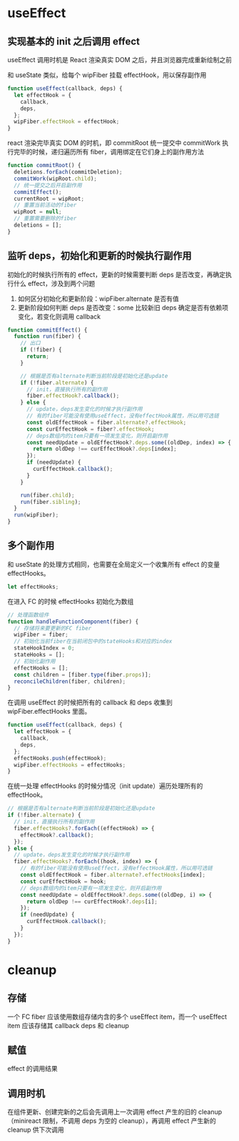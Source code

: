 # useEffect

## 实现基本的 init 之后调用 effect

useEffect 调用时机是 React 渲染真实 DOM 之后，并且浏览器完成重新绘制之前

和 useState 类似，给每个 wipFiber 挂载 effectHook，用以保存副作用

```js
function useEffect(callback, deps) {
  let effectHook = {
    callback,
    deps,
  };
  wipFiber.effectHook = effectHook;
}
```

react 渲染完毕真实 DOM 的时机，即 commitRoot 统一提交中 commitWork 执行完毕的时候，递归遍历所有 fiber，调用绑定在它们身上的副作用方法

```js
function commitRoot() {
  deletions.forEach(commitDeletion);
  commitWork(wipRoot.child);
  // 统一提交之后开启副作用
  commitEffect();
  currentRoot = wipRoot;
  // 重置当前活动的fiber
  wipRoot = null;
  // 重置需要删除的fiber
  deletions = [];
}
```

## 监听 deps，初始化和更新的时候执行副作用

初始化的时候执行所有的 effect，更新的时候需要判断 deps 是否改变，再确定执行什么 effect，涉及到两个问题

1. 如何区分初始化和更新阶段：wipFiber.alternate 是否有值
2. 更新阶段如何判断 deps 是否改变：some 比较新旧 deps 确定是否有依赖项变化，若变化则调用 callback

```js
function commitEffect() {
  function run(fiber) {
    // 出口
    if (!fiber) {
      return;
    }

    // 根据是否有alternate判断当前阶段是初始化还是update
    if (!fiber.alternate) {
      // init，直接执行所有的副作用
      fiber.effectHook?.callback();
    } else {
      // update，deps发生变化的时候才执行副作用
      // 有的fiber可能没有使用useEffect，没有effectHook属性，所以用可选链
      const oldEffectHook = fiber.alternate?.effectHook;
      const curEffectHook = fiber?.effectHook;
      // deps数组内的item只要有一项发生变化，则开启副作用
      const needUpdate = oldEffectHook?.deps.some((oldDep, index) => {
        return oldDep !== curEffectHook?.deps[index];
      });
      if (needUpdate) {
        curEffectHook.callback();
      }
    }

    run(fiber.child);
    run(fiber.sibling);
  }
  run(wipFiber);
}
```

## 多个副作用

和 useState 的处理方式相同，也需要在全局定义一个收集所有 effect 的变量 effectHooks。

```js
let effectHooks;
```

在进入 FC 的时候 effectHooks 初始化为数组

```js
// 处理函数组件
function handleFunctionComponent(fiber) {
  // 存储将来要更新的FC fiber
  wipFiber = fiber;
  // 初始化当前fiber在当前闭包中的stateHooks和对应的index
  stateHookIndex = 0;
  stateHooks = [];
  // 初始化副作用
  effectHooks = [];
  const children = [fiber.type(fiber.props)];
  reconcileChildren(fiber, children);
}
```

在调用 useEffect 的时候把所有的 callback 和 deps 收集到 wipFiber.effectHooks 里面。

```js
function useEffect(callback, deps) {
  let effectHook = {
    callback,
    deps,
  };
  effectHooks.push(effectHook);
  wipFiber.effectHooks = effectHooks;
}
```

在统一处理 effectHooks 的时候分情况（init update）遍历处理所有的 effectHook。

```js
// 根据是否有alternate判断当前阶段是初始化还是update
if (!fiber.alternate) {
  // init，直接执行所有的副作用
  fiber.effectHooks?.forEach((effectHook) => {
    effectHook?.callback();
  });
} else {
  // update，deps发生变化的时候才执行副作用
  fiber.effectHooks?.forEach((hook, index) => {
    // 有的fiber可能没有使用useEffect，没有effectHook属性，所以用可选链
    const oldEffectHook = fiber.alternate?.effectHooks[index];
    const curEffectHook = hook;
    // deps数组内的item只要有一项发生变化，则开启副作用
    const needUpdate = oldEffectHook?.deps.some((oldDep, i) => {
      return oldDep !== curEffectHook?.deps[i];
    });
    if (needUpdate) {
      curEffectHook.callback();
    }
  });
}
```

# cleanup

## 存储

一个 FC fiber 应该使用数组存储内含的多个 useEffect item，而一个 useEffect item 应该存储其 callback deps 和 cleanup

## 赋值

effect 的调用结果

## 调用时机

在组件更新、创建完新的之后会先调用上一次调用 effect 产生的旧的 cleanup（minireact 限制，不调用 deps 为空的 cleanup），再调用 effect 产生新的 cleanup 供下次调用
